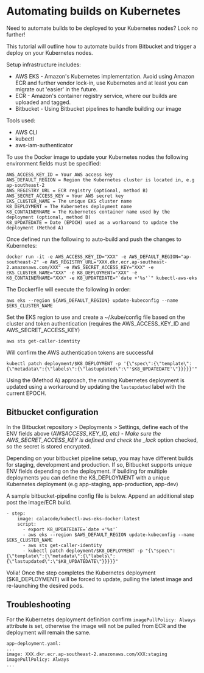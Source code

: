 # Automating builds on Kubernetes

Need to automate builds to be deployed to your Kubernetes nodes? Look no further!

This tutorial will outline how to automate builds from Bitbucket and trigger a deploy on your Kubernetes nodes.

Setup infrastructure includes:

- AWS EKS - Amazon's Kubernetes implementation. Avoid using Amazon ECR and further vendor lock-in, use Kubernetes and at least you can migrate out 'easier' in the future.
- ECR - Amazon's container registry service, where our builds are uploaded and tagged.
- Bitbucket - Using Bitbucket pipelines to handle building our image

Tools used:

- AWS CLI
- kubectl
- aws-iam-authenticator

To use the Docker image to update your Kubernetes nodes the following environment fields must be specified:

```
AWS_ACCESS_KEY_ID = Your AWS access key
AWS_DEFAULT_REGION = Region the Kubernetes cluster is located in, e.g ap-southeast-2
AWS_REGISTRY_URL = ECR registry (optional, method B)
AWS_SECRET_ACCESS_KEY = Your AWS secret key
EKS_CLUSTER_NAME = The unique EKS cluster name
K8_DEPLOYMENT = The Kubernetes deployment name
K8_CONTAINERNAME = The Kubernetes container name used by the deployment (optional, method B)
K8_UPDATEDATE = Date (EPOCH) used as a workaround to update the deployment (Method A)
```

Once defined run the following to auto-build and push the changes to Kubernetes:

```
docker run -it -e AWS_ACCESS_KEY_ID="XXX" -e AWS_DEFAULT_REGION="ap-southeast-2" -e AWS_REGISTRY_URL="XXX.dkr.ecr.ap-southeast-2.amazonaws.com/XXX" -e AWS_SECRET_ACCESS_KEY="XXX" -e EKS_CLUSTER_NAME="XXX" -e K8_DEPLOYMENT="XXX" -e K8_CONTAINERNAME="XXX" -e K8_UPDATEDATE="`date +'%s'`" kubectl-aws-eks
```

The Dockerfile will execute the following in order:

```
aws eks --region ${AWS_DEFAULT_REGION} update-kubeconfig --name $EKS_CLUSTER_NAME
```

Set the EKS region to use and create a ~/.kube/config file based on the cluster and token authentication (requires the AWS_ACCESS_KEY_ID and AWS_SECRET_ACCESS_KEY)

```
aws sts get-caller-identity
```

Will confirm the AWS authentication tokens are successful

```
kubectl patch deployment/$K8_DEPLOYMENT -p '{\"spec\":{\"template\":{\"metadata\":{\"labels\":{\"lastupdated\":\"'$K8_UPDATEDATE'\"}}}}}'"
```

Using the (Method A) approach, the running Kubernetes deployment is updated using a workaround by updating the `lastupdated` label with the current EPOCH.

## Bitbucket configuration

In the Bitbucket repository > Deployments > Settings, define each of the ENV fields above (AWS*ACCESS_KEY_ID, etc) - Make sure the AWS_SECRET_ACCESS_KEY is defined and check the \_lock* option checked, so the secret is stored encrypted.

Depending on your bitbucket pipeline setup, you may have different builds for staging, development and production. If so, Bitbucket supports unique ENV fields depending on the deployment. If building for multiple deployments you can define the K8_DEPLOYMENT with a unique Kubernetes deployment (e.g app-staging, app-production, app-dev)

A sample bitbucket-pipeline config file is below. Append an additional step post the image/ECR build.

```
- step:
    image: calacode/kubectl-aws-eks-docker:latest
    script:
      - export K8_UPDATEDATE=`date +'%s'`
      - aws eks --region $AWS_DEFAULT_REGION update-kubeconfig --name $EKS_CLUSTER_NAME
      - aws sts get-caller-identity
      - kubectl patch deployment/$K8_DEPLOYMENT -p "{\"spec\":{\"template\":{\"metadata\":{\"labels\":{\"lastupdated\":\"$K8_UPDATEDATE\"}}}}}"
```

Volia! Once the step completes the Kubernetes deployment (\$K8_DEPLOYMENT) will be forced to update, pulling the latest image and re-launching the desired pods.

## Troubleshooting

For the Kubernetes deployment definition confirm `imagePullPolicy: Always` attribute is set, otherwise the image will not be pulled from ECR and the deployment will remain the same.

```
app-deployment.yaml:
...
image: XXX.dkr.ecr.ap-southeast-2.amazonaws.com/XXX:staging
imagePullPolicy: Always
...
```
